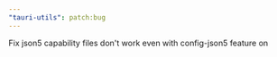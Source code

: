 ```yaml
---
"tauri-utils": patch:bug
---
```


Fix json5 capability files don't work even with config-json5 feature on

